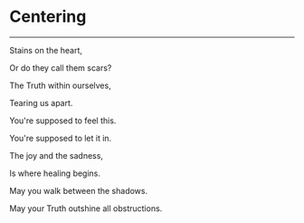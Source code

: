 # Centering

---

Stains on the heart,

Or do they call them scars?

The Truth within ourselves,

Tearing us apart.


You're supposed to feel this.

You're supposed to let it in.

The joy and the sadness,

Is where healing begins.


May you walk between the shadows.

May your Truth outshine all obstructions.